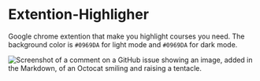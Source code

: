 # Extention-Highligher
Google chrome extention that make you highlight courses you need.
The background color is `#0969DA` for light mode and `#0969DA` for dark mode.


![Screenshot of a comment on a GitHub issue showing an image, added in the Markdown, of an Octocat smiling and raising a tentacle.](https://ibb.co/qYxCc9C)
